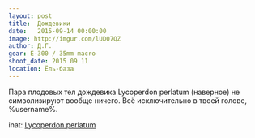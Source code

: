 ```yaml
---
layout: post
title:  Дождевики
date:   2015-09-14 00:00:00
image: http://imgur.com/lUD07QZ
author: Д.Г.
gear: E-300 / 35mm macro
shoot_date: 2015 09 11
location: Ёль-база
---
```


Пара плодовых тел дождевика Lycoperdon perlatum (наверное) не символизируют вообще ничего. Всё исключительно в твоей голове, %username%.

inat: [Lycoperdon perlatum](http://www.inaturalist.org/taxa/48443-Lycoperdon-perlatum)

